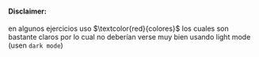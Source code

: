 #### Disclaimer: 
en algunos ejercicios uso $\textcolor{red}{colores}$ los cuales son bastante claros por lo cual no deberían verse muy bien usando light mode (usen `dark mode`)
